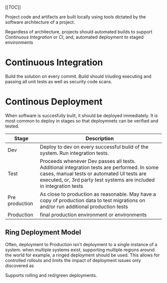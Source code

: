 [[_TOC_]]

Project code and artifacts are built locally using tools dictated by the software architecture of a project.

Regardless of architecture, projects should automated builds to support *Continuous Integration* or *CI*, and, automated deployment to staged environments

# Continuous Integration
Build the solution on every commit. Build should inluding executing and passing all unit tests as well as security code scans.

# Continous Deployment
When software is succesfully built, it should be deployed immediately. It is most common to deploy in stages so that deploymnets can be verified and tested.

|Stage | Description |
|-------|----------|
|Dev |Deploy to dev on every successful build of the system. Run integration tests.|
|Test |Proceeds whenever Dev passes all tests. Additional integration tests are performed. In some cases, manual tests or automated UI tests are executed, or, 3rd party test systems are included in integration tests|
|Pre production|As close to production as reasonable. May have a copy of production data to test migrations on and/or run additional production tests|
|Production|final production environment or environments | 

## Ring Deployment Model

Often, deployment to Production isn't deployment to a single instance of a system. when multiple systems exist, supporting multiple regions around the world for example, a ringed deployment should be used. This allows for controlled rollouts and limits the impact of deployment issues only discovered as 

Supports rolling and red/green deployments.